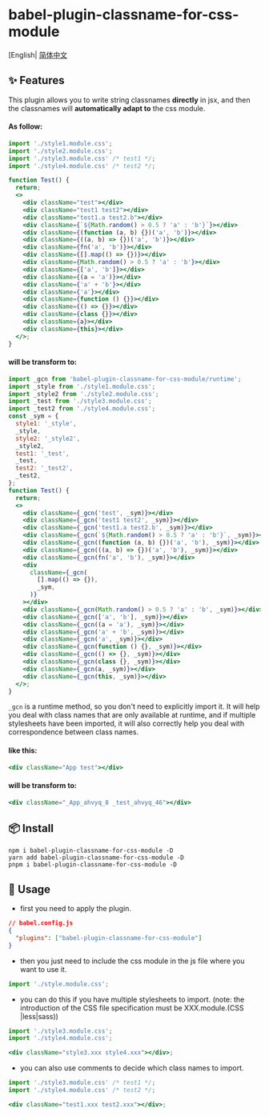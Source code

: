 # babel-plugin-classname-for-css-module

[English| [简体中文](./README-zh_CN.md)

## ✨ Features

This plugin allows you to write string classnames **directly** in jsx, and then the classnames will **automatically adapt to** the css module.

#### As follow:

```jsx
import './style1.module.css';
import './style2.module.css';
import './style3.module.css' /* test1 */;
import './style4.module.css' /* test2 */;

function Test() {
  return;
  <>
    <div className="test"></div>
    <div className="test1 test2"></div>
    <div className="test1.a test2.b"></div>
    <div className={`${Math.random() > 0.5 ? 'a' : 'b'}`}></div>
    <div className={(function (a, b) {})('a', 'b')}></div>
    <div className={((a, b) => {})('a', 'b')}></div>
    <div className={fn('a', 'b')}></div>
    <div className={[].map(() => {})}></div>
    <div className={Math.random() > 0.5 ? 'a' : 'b'}></div>
    <div className={['a', 'b']}></div>
    <div className={(a = 'a')}></div>
    <div className={'a' + 'b'}></div>
    <div className={'a'}></div>
    <div className={function () {}}></div>
    <div className={() => {}}></div>
    <div className={class {}}></div>
    <div className={a}></div>
    <div className={this}></div>
  </>;
}
```

#### will be transform to:

```jsx
import _gcn from 'babel-plugin-classname-for-css-module/runtime';
import _style from './style1.module.css';
import _style2 from './style2.module.css';
import _test from './style3.module.css';
import _test2 from './style4.module.css';
const _sym = {
  style1: '_style',
  _style,
  style2: '_style2',
  _style2,
  test1: '_test',
  _test,
  test2: '_test2',
  _test2,
};
function Test() {
  return;
  <>
    <div className={_gcn('test', _sym)}></div>
    <div className={_gcn('test1 test2', _sym)}></div>
    <div className={_gcn('test1.a test2.b', _sym)}></div>
    <div className={_gcn(`${Math.random() > 0.5 ? 'a' : 'b'}`, _sym)}></div>
    <div className={_gcn((function (a, b) {})('a', 'b'), _sym)}></div>
    <div className={_gcn(((a, b) => {})('a', 'b'), _sym)}></div>
    <div className={_gcn(fn('a', 'b'), _sym)}></div>
    <div
      className={_gcn(
        [].map(() => {}),
        _sym,
      )}
    ></div>
    <div className={_gcn(Math.random() > 0.5 ? 'a' : 'b', _sym)}></div>
    <div className={_gcn(['a', 'b'], _sym)}></div>
    <div className={_gcn((a = 'a'), _sym)}></div>
    <div className={_gcn('a' + 'b', _sym)}></div>
    <div className={_gcn('a', _sym)}></div>
    <div className={_gcn(function () {}, _sym)}></div>
    <div className={_gcn(() => {}, _sym)}></div>
    <div className={_gcn(class {}, _sym)}></div>
    <div className={_gcn(a, _sym)}></div>
    <div className={_gcn(this, _sym)}></div>
  </>;
}
```

`_gcn` is a runtime method, so you don't need to explicitly import it. It will help you deal with class names that are only available at runtime, and if multiple stylesheets have been imported, it will also correctly help you deal with correspondence between class names.

#### like this:

```jsx
<div className="App test"></div>
```

#### will be transform to:

```jsx
<div className="_App_ahvyq_8 _test_ahvyq_46"></div>
```

## 📦 Install

```
npm i babel-plugin-classname-for-css-module -D
yarn add babel-plugin-classname-for-css-module -D
pnpm i babel-plugin-classname-for-css-module -D
```

## 🔨 Usage

- first you need to apply the plugin.

```json
// babel.config.js
{
  "plugins": ["babel-plugin-classname-for-css-module"]
}
```

- then you just need to include the css module in the js file where you want to use it.

```js
import './style.module.css';
```

- you can do this if you have multiple stylesheets to import. (note: the introduction of the CSS file specification must be XXX.module.(CSS |less|sass))

```jsx
import './style3.module.css';
import './style4.module.css';

<div className="style3.xxx style4.xxx"></div>;
```

- you can also use comments to decide which class names to import.

```jsx
import './style3.module.css' /* test1 */;
import './style4.module.css' /* test2 */;

<div className="test1.xxx test2.xxx"></div>;
```
